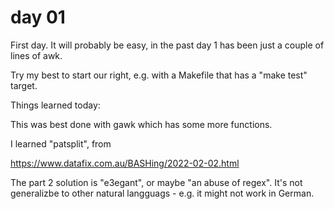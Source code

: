 # day 01

First day. It will probably be easy, in the past day
1 has been just a couple of lines of awk.

Try my best to start our right, e.g. with a Makefile
that has a "make test" target.

Things learned today:

This was best done with gawk which has some more functions.

I learned "patsplit", from 

https://www.datafix.com.au/BASHing/2022-02-02.html

The part 2 solution is "e3egant", or maybe "an abuse
of regex". It's not generalizbe to other natural
langguags - e.g. it might not work in German.
